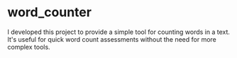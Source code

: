 # word_counter
I developed this project to provide a simple tool for counting words in a text. It's useful for quick word count assessments without the need for more complex tools.
